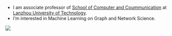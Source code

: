 - I am associate professor of [School of Computer and Coummunication](https://jitong.lut.edu.cn/) at [Lanzhou University of Technology](https://www.lut.edu.cn/).
- I’m interested in Machine Learning on Graph and Network Science.

<a href="https://clustrmaps.com/site/1bsg9" title="Visit tracker"><img src="//www.clustrmaps.com/map_v2.png?d=4-rELz7JjSkxNSu1VUdtqFwMmp3CEyQx5ifHdCjRx-M&cl=ffffff"></a>

<!---
yabingyao/yabingyao is a ✨ special ✨ repository because its `README.md` (this file) appears on your GitHub profile.
You can click the Preview link to take a look at your changes.
--->
